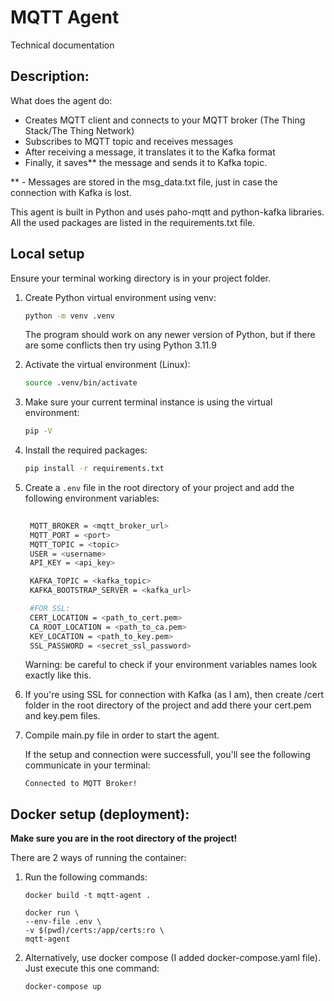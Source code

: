 # MQTT Agent
Technical documentation


## Description:
What does the agent do:
- Creates MQTT client and connects to your MQTT broker (The Thing Stack/The Thing Network)
- Subscribes to MQTT topic and receives messages
- After receiving a message, it translates it to the Kafka format
- Finally, it saves** the message and sends it to Kafka topic.

** - Messages are stored in the msg_data.txt file, just in case the connection with Kafka is lost.

This agent is built in Python and uses paho-mqtt and python-kafka libraries. All the used packages are listed in the requirements.txt file.

## Local setup
Ensure your terminal working directory is in your project folder.
1. Create Python virtual environment using venv:
   ```bash
   python -m venv .venv
   ```
   The program should work on any newer version of Python, but if there are some conflicts then try using Python 3.11.9

2. Activate the virtual environment (Linux):
    ```bash
    source .venv/bin/activate
    ```

3. Make sure your current terminal instance is using the virtual environment:
    ```bash
    pip -V
    ```

4. Install the required packages:
   ```bash
   pip install -r requirements.txt
   ```

5. Create a `.env` file in the root directory of your project and add the following environment variables:
   ```bash
    
    MQTT_BROKER = <mqtt_broker_url>
    MQTT_PORT = <port>
    MQTT_TOPIC = <topic>
    USER = <username>
    API_KEY = <api_key>

    KAFKA_TOPIC = <kafka_topic>
    KAFKA_BOOTSTRAP_SERVER = <kafka_url>

    #FOR SSL:
    CERT_LOCATION = <path_to_cert.pem>
    CA_ROOT_LOCATION = <path_to_ca.pem>
    KEY_LOCATION = <path_to_key.pem>
    SSL_PASSWORD = <secret_ssl_password>
   ```
   
    Warning: be careful to check if your environment variables names look exactly like this.

6. If you're using SSL for connection with Kafka (as I am), then create /cert folder in the root directory of the project and add there your cert.pem and key.pem files.


7. Compile main.py file in order to start the agent. 

    If the setup and connection were successfull, you'll see the following communicate in your terminal:
    
    ```
    Connected to MQTT Broker!
    ```

## Docker setup (deployment):

**Make sure you are in the root directory of the project!**

There are 2 ways of running the container:
    
1. Run the following commands:
    ```
    docker build -t mqtt-agent .
    ```
    ```
    docker run \
    --env-file .env \
    -v $(pwd)/certs:/app/certs:ro \
    mqtt-agent
    ```

3. Alternatively, use docker compose (I added docker-compose.yaml file). Just execute this one command:
    ```
    docker-compose up
    ```

